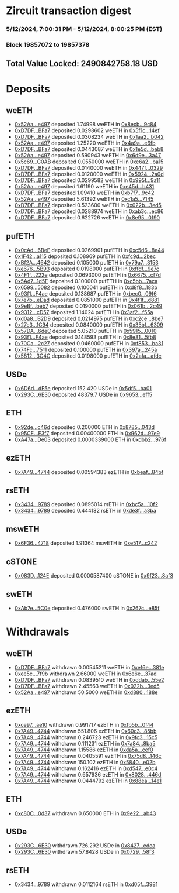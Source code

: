 # Zircuit transaction digest
### 5/12/2024, 7:00:31 PM - 5/12/2024, 8:00:25 PM (EST)
### Block 19857072 to 19857378

## Total Value Locked: 2490842758.18 USD

# Deposits
## weETH
- [0x52Aa...e497](https://etherscan.io/address/0x52Aa899454998Be5b000Ad077a46Bbe360F4e497) deposited 1.74998 weETH in [0x8ecb...9c84](https://etherscan.io/tx/0x52Aa899454998Be5b000Ad077a46Bbe360F4e497)
- [0xD7DF...BFa7](https://etherscan.io/address/0xD7DF7E085214743530afF339aFC420c7c720BFa7) deposited 0.0298602 weETH in [0x5f1c...14ef](https://etherscan.io/tx/0xD7DF7E085214743530afF339aFC420c7c720BFa7)
- [0xD7DF...BFa7](https://etherscan.io/address/0xD7DF7E085214743530afF339aFC420c7c720BFa7) deposited 0.0308234 weETH in [0x1aa2...b042](https://etherscan.io/tx/0xD7DF7E085214743530afF339aFC420c7c720BFa7)
- [0x52Aa...e497](https://etherscan.io/address/0x52Aa899454998Be5b000Ad077a46Bbe360F4e497) deposited 1.25220 weETH in [0x4a9a...e6fb](https://etherscan.io/tx/0x52Aa899454998Be5b000Ad077a46Bbe360F4e497)
- [0xD7DF...BFa7](https://etherscan.io/address/0xD7DF7E085214743530afF339aFC420c7c720BFa7) deposited 0.0443087 weETH in [0x1e5d...bab8](https://etherscan.io/tx/0xD7DF7E085214743530afF339aFC420c7c720BFa7)
- [0x52Aa...e497](https://etherscan.io/address/0x52Aa899454998Be5b000Ad077a46Bbe360F4e497) deposited 0.590943 weETH in [0x6d9e...3a47](https://etherscan.io/tx/0x52Aa899454998Be5b000Ad077a46Bbe360F4e497)
- [0x5c69...C0AB](https://etherscan.io/address/0x5c693b38FA42E50f45d536e913A1272020d1C0AB) deposited 0.0550000 weETH in [0xe6a2...ba15](https://etherscan.io/tx/0x5c693b38FA42E50f45d536e913A1272020d1C0AB)
- [0xD7DF...BFa7](https://etherscan.io/address/0xD7DF7E085214743530afF339aFC420c7c720BFa7) deposited 0.0140000 weETH in [0x447f...0329](https://etherscan.io/tx/0xD7DF7E085214743530afF339aFC420c7c720BFa7)
- [0xD7DF...BFa7](https://etherscan.io/address/0xD7DF7E085214743530afF339aFC420c7c720BFa7) deposited 0.0120000 weETH in [0x5924...2a0d](https://etherscan.io/tx/0xD7DF7E085214743530afF339aFC420c7c720BFa7)
- [0xD7DF...BFa7](https://etherscan.io/address/0xD7DF7E085214743530afF339aFC420c7c720BFa7) deposited 0.0299582 weETH in [0x995f...9a11](https://etherscan.io/tx/0xD7DF7E085214743530afF339aFC420c7c720BFa7)
- [0x52Aa...e497](https://etherscan.io/address/0x52Aa899454998Be5b000Ad077a46Bbe360F4e497) deposited 1.61190 weETH in [0xe45d...b431](https://etherscan.io/tx/0x52Aa899454998Be5b000Ad077a46Bbe360F4e497)
- [0xD7DF...BFa7](https://etherscan.io/address/0xD7DF7E085214743530afF339aFC420c7c720BFa7) deposited 1.09410 weETH in [0xb7f7...9c42](https://etherscan.io/tx/0xD7DF7E085214743530afF339aFC420c7c720BFa7)
- [0x52Aa...e497](https://etherscan.io/address/0x52Aa899454998Be5b000Ad077a46Bbe360F4e497) deposited 5.61392 weETH in [0xc1a5...7145](https://etherscan.io/tx/0x52Aa899454998Be5b000Ad077a46Bbe360F4e497)
- [0xD7DF...BFa7](https://etherscan.io/address/0xD7DF7E085214743530afF339aFC420c7c720BFa7) deposited 0.523600 weETH in [0x022b...3ed5](https://etherscan.io/tx/0xD7DF7E085214743530afF339aFC420c7c720BFa7)
- [0xD7DF...BFa7](https://etherscan.io/address/0xD7DF7E085214743530afF339aFC420c7c720BFa7) deposited 0.0288974 weETH in [0xab3c...ec86](https://etherscan.io/tx/0xD7DF7E085214743530afF339aFC420c7c720BFa7)
- [0xD7DF...BFa7](https://etherscan.io/address/0xD7DF7E085214743530afF339aFC420c7c720BFa7) deposited 0.622726 weETH in [0x8e95...0f90](https://etherscan.io/tx/0xD7DF7E085214743530afF339aFC420c7c720BFa7)
## pufETH
- [0x0cAd...6BeF](https://etherscan.io/address/0x0cAd332DaA3080Db5639f1647869bE1D22c36BeF) deposited 0.0269901 pufETH in [0xc5d6...8e44](https://etherscan.io/tx/0x0cAd332DaA3080Db5639f1647869bE1D22c36BeF)
- [0x1F42...a115](https://etherscan.io/address/0x1F42da868Fa610027aBa41Fa578A66e0eA31a115) deposited 0.108969 pufETH in [0xfc9d...2bec](https://etherscan.io/tx/0x1F42da868Fa610027aBa41Fa578A66e0eA31a115)
- [0xBf2A...4642](https://etherscan.io/address/0xBf2A33e917ecd64c4141a852F89288161bFe4642) deposited 0.105000 pufETH in [0x79a7...3153](https://etherscan.io/tx/0xBf2A33e917ecd64c4141a852F89288161bFe4642)
- [0xe676...5B93](https://etherscan.io/address/0xe676c0c45291927F9dC390Ae74eb934E0b1E5B93) deposited 0.0198000 pufETH in [0xffdf...9e7c](https://etherscan.io/tx/0xe676c0c45291927F9dC390Ae74eb934E0b1E5B93)
- [0x4F1f...222e](https://etherscan.io/address/0x4F1f183e9f2315F0D4762E8bB0d208D1405b222e) deposited 0.0693000 pufETH in [0x6675...cf7d](https://etherscan.io/tx/0x4F1f183e9f2315F0D4762E8bB0d208D1405b222e)
- [0x5Ad7...1d5F](https://etherscan.io/address/0x5Ad75f8b6A44734a886c5EBb2E999971fC8A1d5F) deposited 0.100000 pufETH in [0xc5bb...7aca](https://etherscan.io/tx/0x5Ad75f8b6A44734a886c5EBb2E999971fC8A1d5F)
- [0x6599...5082](https://etherscan.io/address/0x6599e1625fED1Ae0ce8C1aFe1c17342FC01c5082) deposited 0.100041 pufETH in [0xd8f8...183b](https://etherscan.io/tx/0x6599e1625fED1Ae0ce8C1aFe1c17342FC01c5082)
- [0x93f1...F4ae](https://etherscan.io/address/0x93f1E5b8CeC5f1684179bE8F4077BF8670a1F4ae) deposited 0.138687 pufETH in [0xbec0...09f6](https://etherscan.io/tx/0x93f1E5b8CeC5f1684179bE8F4077BF8670a1F4ae)
- [0x7e7b...eDad](https://etherscan.io/address/0x7e7b7722A0F215374d9b1f99C087eFcfb254eDad) deposited 0.0851000 pufETH in [0x4f1f...d881](https://etherscan.io/tx/0x7e7b7722A0F215374d9b1f99C087eFcfb254eDad)
- [0x9eBf...beb7](https://etherscan.io/address/0x9eBfA97b480787061Dd3c67D0b2B4B4cC0D7beb7) deposited 0.0190000 pufETH in [0x061b...2c49](https://etherscan.io/tx/0x9eBfA97b480787061Dd3c67D0b2B4B4cC0D7beb7)
- [0x9312...cD57](https://etherscan.io/address/0x93124B67Fa7a3324becdE6bE1bff1f21f209cD57) deposited 1.14024 pufETH in [0x3af2...f55a](https://etherscan.io/tx/0x93124B67Fa7a3324becdE6bE1bff1f21f209cD57)
- [0xd0a8...B2D9](https://etherscan.io/address/0xd0a88ae618A529544a5188536526Eb3265b4B2D9) deposited 0.0214975 pufETH in [0xc2ce...8be7](https://etherscan.io/tx/0xd0a88ae618A529544a5188536526Eb3265b4B2D9)
- [0x27c3...1C94](https://etherscan.io/address/0x27c3C958A14377d37C26e831f39955926A5c1C94) deposited 0.0840000 pufETH in [0x35bf...6309](https://etherscan.io/tx/0x27c3C958A14377d37C26e831f39955926A5c1C94)
- [0x57DA...6deC](https://etherscan.io/address/0x57DAf2035dE4f26165C2C94105a0DF4ABb3f6deC) deposited 5.05210 pufETH in [0x5915...0010](https://etherscan.io/tx/0x57DAf2035dE4f26165C2C94105a0DF4ABb3f6deC)
- [0x93f1...F4ae](https://etherscan.io/address/0x93f1E5b8CeC5f1684179bE8F4077BF8670a1F4ae) deposited 0.148593 pufETH in [0x8e81...5fb8](https://etherscan.io/tx/0x93f1E5b8CeC5f1684179bE8F4077BF8670a1F4ae)
- [0x70Ca...2c27](https://etherscan.io/address/0x70Ca7342c68B7BbBA5dEF296519DB97efDeB2c27) deposited 0.0460000 pufETH in [0xf853...ba31](https://etherscan.io/tx/0x70Ca7342c68B7BbBA5dEF296519DB97efDeB2c27)
- [0x74Fc...7511](https://etherscan.io/address/0x74Fcb91e72Ac05d6DD47B62f0aaE154eFefF7511) deposited 0.100000 pufETH in [0x397a...245a](https://etherscan.io/tx/0x74Fcb91e72Ac05d6DD47B62f0aaE154eFefF7511)
- [0x5812...3C4C](https://etherscan.io/address/0x58120445Ca43b256e1062d701e3DE57763f03C4C) deposited 0.0198000 pufETH in [0x2afa...afdc](https://etherscan.io/tx/0x58120445Ca43b256e1062d701e3DE57763f03C4C)
## USDe
- [0x6D6d...dF5e](https://etherscan.io/address/0x6D6d2Fcc5eF5c83F1bb00b5a0f088c773518dF5e) deposited 152.420 USDe in [0x5df5...ba01](https://etherscan.io/tx/0x6D6d2Fcc5eF5c83F1bb00b5a0f088c773518dF5e)
- [0x293C...6E30](https://etherscan.io/address/0x293C6937D8D82e05B01335F7B33FBA0c8e256E30) deposited 48379.7 USDe in [0x9653...eff5](https://etherscan.io/tx/0x293C6937D8D82e05B01335F7B33FBA0c8e256E30)
## ETH
- [0x92de...c46d](https://etherscan.io/address/0x92de23c4D4D6CA60Fc102CcA3e3A66FF8F8Fc46d) deposited 0.200000 ETH in [0x8785...043d](https://etherscan.io/tx/0x92de23c4D4D6CA60Fc102CcA3e3A66FF8F8Fc46d)
- [0x95CE...E3f7](https://etherscan.io/address/0x95CE7782026059989f3e5A772EF23ff8c4EAE3f7) deposited 0.00400000 ETH in [0x962d...97e9](https://etherscan.io/tx/0x95CE7782026059989f3e5A772EF23ff8c4EAE3f7)
- [0xA47a...De03](https://etherscan.io/address/0xA47a2669324A4BaDBfEfac9DFce19640Bd21De03) deposited 0.0000339000 ETH in [0xdbb2...976f](https://etherscan.io/tx/0xA47a2669324A4BaDBfEfac9DFce19640Bd21De03)
## ezETH
- [0x7A49...4744](https://etherscan.io/address/0x7A493Be5c2ce014cD049Bf178a1ac0Db1B434744) deposited 0.00594383 ezETH in [0xbeaf...84bf](https://etherscan.io/tx/0x7A493Be5c2ce014cD049Bf178a1ac0Db1B434744)
## rsETH
- [0x3434...9789](https://etherscan.io/address/0x34349c5569e7B846c3558961552D2202760A9789) deposited 0.0895014 rsETH in [0xbc5a...10f2](https://etherscan.io/tx/0x34349c5569e7B846c3558961552D2202760A9789)
- [0x3434...9789](https://etherscan.io/address/0x34349c5569e7B846c3558961552D2202760A9789) deposited 0.444182 rsETH in [0xde3f...a3ba](https://etherscan.io/tx/0x34349c5569e7B846c3558961552D2202760A9789)
## mswETH
- [0x6F36...4718](https://etherscan.io/address/0x6F36FAA4016e3D1Ef093F121C0b40cCF149a4718) deposited 1.91364 mswETH in [0xe517...c242](https://etherscan.io/tx/0x6F36FAA4016e3D1Ef093F121C0b40cCF149a4718)
## cSTONE
- [0x083D...124E](https://etherscan.io/address/0x083D9232640A7576f715b68b2D5d7a51A725124E) deposited 0.0000587400 cSTONE in [0x9f23...8af3](https://etherscan.io/tx/0x083D9232640A7576f715b68b2D5d7a51A725124E)
## swETH
- [0xAb7e...5C0e](https://etherscan.io/address/0xAb7e8EFEc64cc94ecec2019CFf7f845b255f5C0e) deposited 0.476000 swETH in [0x267c...e85f](https://etherscan.io/tx/0xAb7e8EFEc64cc94ecec2019CFf7f845b255f5C0e)
# Withdrawals
## weETH
- [0xD7DF...BFa7](https://etherscan.io/address/0xD7DF7E085214743530afF339aFC420c7c720BFa7) withdrawn 0.00545211 weETH in [0xef6e...381e](https://etherscan.io/tx/0xD7DF7E085214743530afF339aFC420c7c720BFa7)
- [0xee5c...7f9b](https://etherscan.io/address/0xee5c6702FD42a73C400fF3efE040d80777407f9b) withdrawn 2.66000 weETH in [0x6e6e...37ad](https://etherscan.io/tx/0xee5c6702FD42a73C400fF3efE040d80777407f9b)
- [0xD7DF...BFa7](https://etherscan.io/address/0xD7DF7E085214743530afF339aFC420c7c720BFa7) withdrawn 0.0839510 weETH in [0xddab...55e2](https://etherscan.io/tx/0xD7DF7E085214743530afF339aFC420c7c720BFa7)
- [0xD7DF...BFa7](https://etherscan.io/address/0xD7DF7E085214743530afF339aFC420c7c720BFa7) withdrawn 2.45563 weETH in [0x022b...3ed5](https://etherscan.io/tx/0xD7DF7E085214743530afF339aFC420c7c720BFa7)
- [0x52Aa...e497](https://etherscan.io/address/0x52Aa899454998Be5b000Ad077a46Bbe360F4e497) withdrawn 50.5000 weETH in [0xd880...188e](https://etherscan.io/tx/0x52Aa899454998Be5b000Ad077a46Bbe360F4e497)
## ezETH
- [0xce97...ae10](https://etherscan.io/address/0xce97a12c9E2117092fa30f6097f34d04dAeCae10) withdrawn 0.991717 ezETH in [0xfb5b...0f44](https://etherscan.io/tx/0xce97a12c9E2117092fa30f6097f34d04dAeCae10)
- [0x7A49...4744](https://etherscan.io/address/0x7A493Be5c2ce014cD049Bf178a1ac0Db1B434744) withdrawn 551.806 ezETH in [0x60c3...85bb](https://etherscan.io/tx/0x7A493Be5c2ce014cD049Bf178a1ac0Db1B434744)
- [0x7A49...4744](https://etherscan.io/address/0x7A493Be5c2ce014cD049Bf178a1ac0Db1B434744) withdrawn 0.246723 ezETH in [0x9fc3...15c5](https://etherscan.io/tx/0x7A493Be5c2ce014cD049Bf178a1ac0Db1B434744)
- [0x7A49...4744](https://etherscan.io/address/0x7A493Be5c2ce014cD049Bf178a1ac0Db1B434744) withdrawn 0.111231 ezETH in [0x7a84...8ba5](https://etherscan.io/tx/0x7A493Be5c2ce014cD049Bf178a1ac0Db1B434744)
- [0x7A49...4744](https://etherscan.io/address/0x7A493Be5c2ce014cD049Bf178a1ac0Db1B434744) withdrawn 1.15586 ezETH in [0xda5a...cef0](https://etherscan.io/tx/0x7A493Be5c2ce014cD049Bf178a1ac0Db1B434744)
- [0x7A49...4744](https://etherscan.io/address/0x7A493Be5c2ce014cD049Bf178a1ac0Db1B434744) withdrawn 0.0405591 ezETH in [0x75d8...146c](https://etherscan.io/tx/0x7A493Be5c2ce014cD049Bf178a1ac0Db1B434744)
- [0x7A49...4744](https://etherscan.io/address/0x7A493Be5c2ce014cD049Bf178a1ac0Db1B434744) withdrawn 150.102 ezETH in [0x5840...e02b](https://etherscan.io/tx/0x7A493Be5c2ce014cD049Bf178a1ac0Db1B434744)
- [0x7A49...4744](https://etherscan.io/address/0x7A493Be5c2ce014cD049Bf178a1ac0Db1B434744) withdrawn 0.162416 ezETH in [0xd547...e0c4](https://etherscan.io/tx/0x7A493Be5c2ce014cD049Bf178a1ac0Db1B434744)
- [0x7A49...4744](https://etherscan.io/address/0x7A493Be5c2ce014cD049Bf178a1ac0Db1B434744) withdrawn 0.657936 ezETH in [0x8028...446d](https://etherscan.io/tx/0x7A493Be5c2ce014cD049Bf178a1ac0Db1B434744)
- [0x7A49...4744](https://etherscan.io/address/0x7A493Be5c2ce014cD049Bf178a1ac0Db1B434744) withdrawn 0.0444792 ezETH in [0x88ea...14e1](https://etherscan.io/tx/0x7A493Be5c2ce014cD049Bf178a1ac0Db1B434744)
## ETH
- [0xc80C...0d37](https://etherscan.io/address/0xc80C6CA2Cc891f2Cfb8956BF7D2550E2ca310d37) withdrawn 0.650000 ETH in [0x9e22...ab43](https://etherscan.io/tx/0xc80C6CA2Cc891f2Cfb8956BF7D2550E2ca310d37)
## USDe
- [0x293C...6E30](https://etherscan.io/address/0x293C6937D8D82e05B01335F7B33FBA0c8e256E30) withdrawn 726.292 USDe in [0x8427...edca](https://etherscan.io/tx/0x293C6937D8D82e05B01335F7B33FBA0c8e256E30)
- [0x293C...6E30](https://etherscan.io/address/0x293C6937D8D82e05B01335F7B33FBA0c8e256E30) withdrawn 57.8428 USDe in [0x0729...58f3](https://etherscan.io/tx/0x293C6937D8D82e05B01335F7B33FBA0c8e256E30)
## rsETH
- [0x3434...9789](https://etherscan.io/address/0x34349c5569e7B846c3558961552D2202760A9789) withdrawn 0.0112164 rsETH in [0xd05f...3981](https://etherscan.io/tx/0x34349c5569e7B846c3558961552D2202760A9789)

